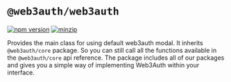 # `@web3auth/web3auth`

[![npm version](https://img.shields.io/npm/v/@web3auth/web3auth/latest.svg)](https://www.npmjs.com/package/@web3auth/web3auth/v/latest)
[![minzip](https://img.shields.io/bundlephobia/minzip/@web3auth/web3auth/latest.svg)](https://bundlephobia.com/result?p=@web3auth/web3auth@latest)

Provides the main class for using default web3auth modal. It inherits `@web3auth/core` package. So you can still call all the functions available in the `@web3auth/core` api reference.
The package includes all of our packages and gives you a simple way of implementing Web3Auth within your interface.
